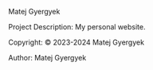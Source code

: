 Matej Gyergyek

Project Description:
My personal website.

Copyright:
© 2023-2024 Matej Gyergyek

Author:
Matej Gyergyek

